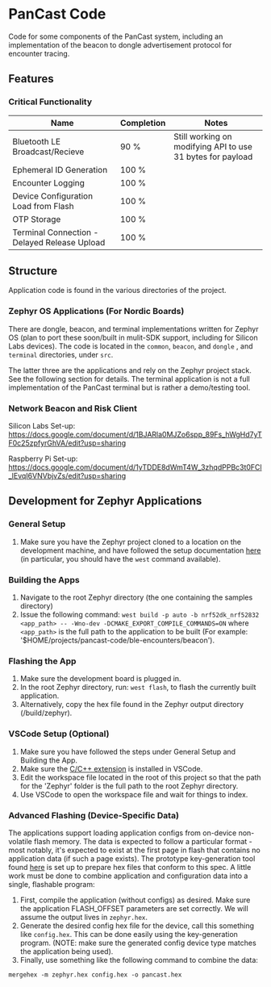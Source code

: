 # PanCast Code
Code for some components of the PanCast system, including an implementation of the beacon to dongle advertisement protocol for encounter tracing.

## Features
### Critical Functionality
| Name | Completion | Notes |
|------|------------|-------|
| Bluetooth LE Broadcast/Recieve | 90 % | Still working on modifying API to use 31 bytes for payload|
| Ephemeral ID Generation | 100 % ||
|Encounter Logging| 100 % |  |
| Device Configuration Load from Flash | 100 % | |
| OTP Storage | 100 % |  |
| Terminal Connection - Delayed Release Upload | 100 % ||

## Structure
Application code is found in the various directories of the project.

### Zephyr OS Applications (For Nordic Boards)

There are dongle, beacon, and terminal implementations written for Zephyr OS (plan to port these soon/built in mulit-SDK support, including for Silicon Labs devices). The code is located in the `common`, `beacon`, and `dongle` , and `terminal` directories, under `src`. 

The latter three are the applications and rely on the Zephyr project stack. See the following section for details. The terminal application is not a full implementation of the PanCast terminal but is rather a demo/testing tool.

### Network Beacon and Risk Client

Silicon Labs Set-up: https://docs.google.com/document/d/1BJARla0MJZo6spp_89Fs_hWgHd7yTF0c25zpfyrGhVA/edit?usp=sharing

Raspberry Pi Set-up: https://docs.google.com/document/d/1yTDDE8dWmT4W_3zhqdPPBc3t0FCl_lEvqI6VNVbjvZs/edit?usp=sharing

## Development for Zephyr Applications
### General Setup
1. Make sure you have the Zephyr project cloned to a location on the development machine, and have followed the setup documentation [here](https://docs.zephyrproject.org/latest/getting_started/index.html) (in particular, you should have the `west` command available).

### Building the Apps
1. Navigate to the root Zephyr directory (the one containing the samples directory)
2. Issue the following command: `west build -p auto -b nrf52dk_nrf52832 <app_path> -- -Wno-dev -DCMAKE_EXPORT_COMPILE_COMMANDS=ON` where `<app_path>` is the full path to the application to be built (For example: '$HOME/projects/pancast-code/ble-encounters/beacon').

### Flashing the App
1. Make sure the development board is plugged in.
2. In the root Zephyr directory, run:   `west flash`, to flash the currently built application.
3. Alternatively, copy the hex file found in the Zephyr output directory (/build/zephyr).

### VSCode Setup (Optional)
1. Make sure you have followed the steps under General Setup and Building the App.
2. Make sure the [C/C++ extension](https://marketplace.visualstudio.com/items?itemName=ms-vscode.cpptools) is installed in VSCode.
3. Edit the workspace file located in the root of this project so that the path for the 'Zephyr' folder is the full path to the root Zephyr directory. 
4. Use VSCode to open the workspace file and wait for things to index.

### Advanced Flashing (Device-Specific Data)
The applications support loading application configs from on-device non-volatile flash memory. The data
is expected to follow a particular format - most notably, it's expected to exist at the first page
in flash that contains no application data (if such a page exists). The prototype key-generation tool
found [here](https://github.com/ubc-systopia/pancast-keys) is set up to prepare hex files that conform
to this spec. A little work must be done to combine application and configuration data into a single,
flashable program:
1. First, compile the application (without configs) as desired. Make sure the application FLASH_OFFSET
parameters are set correctly. We will assume the output lives in `zephyr.hex`.
2. Generate the desired config hex file for the device, call this something like `config.hex`. This can be done easily using the key-generation program. (NOTE: make sure the generated config device type matches the application being used).
3. Finally, use something like the following command to combine the data:
```
mergehex -m zephyr.hex config.hex -o pancast.hex
```
